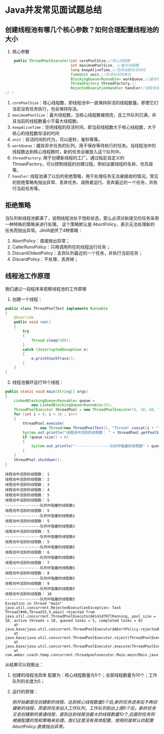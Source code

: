 # Java并发常见面试题总结


## 创建线程池有哪几个核心参数？如何合理配置线程池的大小
1. 核心参数
```java
    public ThreadPoolExecutor(int corePoolSize,//核心线程数
                              int maximumPoolSize, //最大线程数
                              long keepAliveTime,//空闲线程存活时间
                              TimeUnit unit,//存活时间的单位
                              BlockingQueue<Runnable> workQueue,//缓存异步任务的队列
                              ThreadFactory threadFactory,//
                              RejectedExecutionHandler handler//线程池满了以后的采取的拒绝策略
// )
```
1. `corePoolSize`：核心线程数，即线程池中一直保持存活的线程数量。即使它们当前没有任务执行，也会保持存活。
2. `maximumPoolSize`：最大线程数，当核心线程数被用完，且工作队列已满，并且当前的线程数量小于最大线程数。
3. `keepAliveTime`：空闲线程的存活时间，即当前线程数大于核心线程数，大于核心的线程数存活的时间
4. `unit`：存活时间的代为，可以是秒，毫秒等等。
5. `workQueue`：缓存异步任务的队列，用于保存等待执行的任务。当线程池中的线程数达到核心线程数时，新的任务会被放入这个队列中。
6. `threadFactory`: 用于创建新线程的工厂。通过指定自定义的 ThreadFactory，可以控制线程的创建过程，例如设置线程的名称、优先级等。
7. `handler`: 线程池满了以后的拒绝策略，用于处理任务无法被接收的情况。常见的拒绝策略有抛出异常、丢弃任务、调用者运行、丢弃最近的一个任务，并执行当前任务等。
## 拒绝策略
当队列和线程池都满了，说明线程池处于饱和状态，那么必须对新提交的任务采用一种特殊的策略来进行处理。
这个策略默认是 AbortPolicy，表示无法处理新的任务而抛出异常。JAVA提供了4种策略：
1. AbortPolicy：直接抛出异常；
2. CallerRunsPolicy：只用调用所在的线程运行任务；
3. DiscardOldestPolicy：丢弃队列最近的一个任务，并执行当前任务；
4. DiscardPolicy：不处理，丢弃掉；

## 线程池工作原理
我们通过一段程序来观察线程池的工作原理

1. 创建一个线程：
```java
public class ThreadPoolTest implements Runnable
{
    @Override
    public void run()
    {
        try
        {
            Thread.sleep(300);
        }
        catch (InterruptedException e)
        {
            e.printStackTrace();
        }
    }
}
```
2. 线程池循环运行16个线程：
```java
public static void main(String[] args)
{
    LinkedBlockingQueue<Runnable> queue =
            new LinkedBlockingQueue<Runnable>(5);
    ThreadPoolExecutor threadPool = new ThreadPoolExecutor(5, 10, 60, TimeUnit.SECONDS, queue);
    for (int i = 0; i < 16 ; i++)
    {
        threadPool.execute(
                new Thread(new ThreadPoolTest(), "Thread".concat(i + "")));
        System.out.println("线程池中活跃的线程数： " + threadPool.getPoolSize());
        if (queue.size() > 0)
        {
            System.out.println("----------------队列中阻塞的线程数" + queue.size());
        }
    }
    threadPool.shutdown();
}
```
```text
线程池中活跃的线程数： 1
线程池中活跃的线程数： 2
线程池中活跃的线程数： 3
线程池中活跃的线程数： 4
线程池中活跃的线程数： 5
线程池中活跃的线程数： 5
----------------队列中阻塞的线程数1
线程池中活跃的线程数： 5
----------------队列中阻塞的线程数2
线程池中活跃的线程数： 5
----------------队列中阻塞的线程数3
线程池中活跃的线程数： 5
----------------队列中阻塞的线程数4
线程池中活跃的线程数： 5
----------------队列中阻塞的线程数5
线程池中活跃的线程数： 6
----------------队列中阻塞的线程数5
线程池中活跃的线程数： 7
----------------队列中阻塞的线程数5
线程池中活跃的线程数： 8
----------------队列中阻塞的线程数5
线程池中活跃的线程数： 9
----------------队列中阻塞的线程数5
线程池中活跃的线程数： 10
----------------队列中阻塞的线程数5
Exception in thread "main" java.util.concurrent.RejectedExecutionException: Task Thread[#46,Thread15,5,main] rejected from java.util.concurrent.ThreadPoolExecutor@4141d797[Running, pool size = 10, active threads = 10, queued tasks = 5, completed tasks = 0]
	at java.base/java.util.concurrent.ThreadPoolExecutor$AbortPolicy.rejectedExecution(ThreadPoolExecutor.java:2081)
	at java.base/java.util.concurrent.ThreadPoolExecutor.reject(ThreadPoolExecutor.java:841)
	at java.base/java.util.concurrent.ThreadPoolExecutor.execute(ThreadPoolExecutor.java:1376)
	at com.amber.coach.temp.concurrent.threadpoolexecutor.Main.main(Main.java:22)
```
从结果可以观察出：
1. 创建的线程池具体 配置为：核心线程数量为5个；全部线程数量为10个；工作队列的长度为5；
2. 运行的原理：

   *刚开始都是在创建新的线程，达到核心线程数量5个后,新的任务进来后不再创建新的线程，而是将任务加入工作队列，工作队列到达上限5个后，新的任务又会创建新的普通线程，直到达到线程池最大的线程数量10个,后面的任务则根据配置的饱和策略来处理。我们这里没有具体配置，使用的是默认的配置AbortPolicy:直接抛出异常。*

